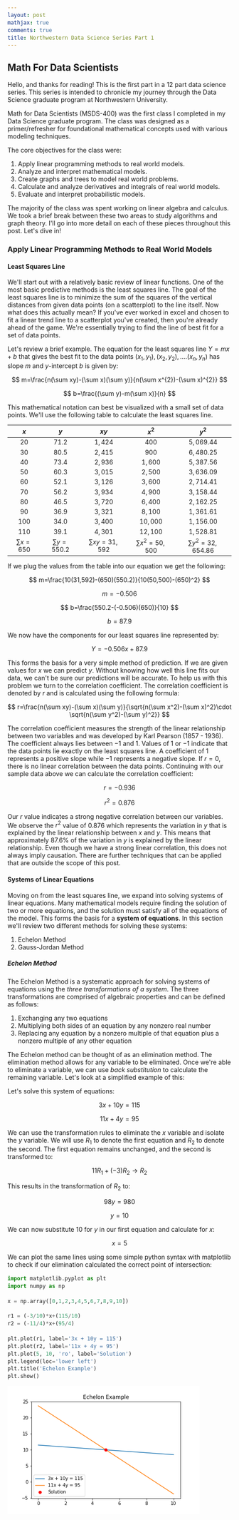 ```yaml
---
layout: post
mathjax: true
comments: true
title: Northwestern Data Science Series Part 1
---
```

## Math For Data Scientists
Hello, and thanks for reading!  This is the first part in a 12 part data science series.  This series is intended to chronicle my journey through the Data Science graduate program at Northwestern University.

Math for Data Scientists (MSDS-400) was the first class I completed in my Data Science graduate program.  The class was designed as a primer/refresher for foundational mathematical concepts used with various modeling techniques.

The core objectives for the class were:  
1. Apply linear programming methods to real world models.
2. Analyze and interpret mathematical models.
3. Create graphs and trees to model real world problems.
4. Calculate and analyze derivatives and integrals of real world models.
5. Evaluate and interpret probabilistic models.

The majority of the class was spent working on linear algebra and calculus.  We took a brief break between these two areas to study algorithms and graph theory.  I'll go into more detail on each of these pieces throughout this post.  Let's dive in!

### Apply Linear Programming Methods to Real World Models

#### Least Squares Line
We'll start out with a relatively basic review of linear functions.  One of the most basic predictive methods is the least squares line. The goal of the least squares line is to minimize the sum of the squares of the vertical distances from given data points (on a scatterplot) to the line itself.  Now what does this actually mean?  If you've ever worked in excel and chosen to fit a linear trend line to a scatterplot you've created, then you're already ahead of the game. We're essentially trying to find the line of best fit for a set of data points.  

Let's review a brief example.  The equation for the least squares line $Y=mx+b$ that gives the best fit to the data points $(x_{1},y_{1}), (x_{2},y_{2}),....(x_{n},y_{n})$ has slope $m$ and $y$-intercept $b$ is given by:  

$$
m=\frac{n(\sum xy)-(\sum x)(\sum y)}{n(\sum x^{2})-(\sum x)^{2}}
$$

$$
b=\frac{(\sum y)-m(\sum x)}{n}
$$

This mathematical notation can best be visualized with a small set of data points. We'll use the following table to calculate the least squares line.

| $x$ | $y$ | $xy$ | $x^2$ | $y^2$ |
|:---:|:---:|:----:|:-----:|:-----:|
| $20$  | $71.2$ | $1,424$ | $400$ | $5,069.44$ |
|$30$   | $80.5$  | $2,415$  | $900$  |$6,480.25$   |
|$40$   |$73.4$   |$2,936$   |$1,600$   |$5,387.56$   |
|$50$   |$60.3$   |$3,015$   |$2,500$   |$3,636.09$   |
|$60$   |$52.1$   |$3,126$   |$3,600$   |$2,714.41$   |
|$70$   |$56.2$   |$3,934$   |$4,900$   |$3,158.44$   |
|$80$   |$46.5$   |$3,720$   |$6,400$   |$2,162.25$   |
|$90$   |$36.9$   |$3,321$   |$8,100$   |$1,361.61$   |
|$100$   |$34.0$   |$3,400$   |$10,000$   |$1,156.00$   |
|$110$   |$39.1$   |$4,301$   |$12,100$   |$1,528.81$   |
|$\sum x = 650$   |$\sum y = 550.2$   |$\sum xy = 31,592$   |$\sum x^2 = 50,500$   |$\sum y^2 = 32,654.86$   |

If we plug the values from the table into our equation we get the following:

$$
m=\frac{10(31,592)-(650)(550.2)}{10(50,500)-(650)^2}
$$

$$
m=-0.506
$$

$$
b=\frac{550.2-(-0.506)(650)}{10}
$$

$$
b=87.9
$$

We now have the components for our least squares line represented by:

$$
Y=-0.506x+87.9
$$

This forms the basis for a very simple method of prediction.  If we are given values for $x$ we can predict $y$. Without knowing how well this line fits our data, we can't be sure our predictions will be accurate. To help us with this problem we turn to the correlation coefficient. The correlation coefficient is denoted by $r$ and is calculated using the following formula:

$$
r=\frac{n(\sum xy)-(\sum x)(\sum y)}{\sqrt{n(\sum x^2)-(\sum x)^2}\cdot \sqrt{n(\sum y^2)-(\sum y)^2}}
$$

The correlation coefficient measures the strength of the linear relationship between two variables and was developed by Karl Pearson (1857 - 1936). The coefficient always lies between $-1$ and $1$. Values of $1$ or $-1$ indicate that the data points lie exactly on the least squares line. A coefficient of $1$ represents a positive slope while $-1$ represents a negative slope.  If $r=0$, there is no linear correlation between the data points.  Continuing with our sample data above we can calculate the correlation coefficient:

$$
r=-0.936
$$

$$
r^2=0.876
$$

Our $r$ value indicates a strong negative correlation between our variables.  We observe the $r^2$ value of $0.876$ which represents the variation in $y$ that is explained by the linear relationship between $x$ and $y$. This means that approximately $87.6\%$ of the variation in $y$ is explained by the linear relationship. Even though we have a strong linear correlation, this does not always imply causation.  There are further techniques that can be applied that are outside the scope of this post.

#### Systems of Linear Equations
Moving on from the least squares line, we expand into solving systems of linear equations. Many mathematical models require finding the solution of two or more equations, and the solution must satisfy all of the equations of the model. This forms the basis for a **system of equations**.  In this section we'll review two different methods for solving these systems:
1. Echelon Method
2. Gauss-Jordan Method

##### Echelon Method
The Echelon Method is a systematic approach for solving systems of equations using the *three transformations of a system*. The three transformations are comprised of algebraic properties and can be defined as follows:
1. Exchanging any two equations
2. Multiplying both sides of an equation by any nonzero real number
3. Replacing any equation by a nonzero multiple of that equation plus a nonzero multiple of any other equation

The Echelon method can be thought of as an elimination method.  The elimination method allows for any variable to be eliminated. Once we're able to eliminate a variable, we can use *back substitution* to calculate the remaining variable. Let's look at a simplified example of this:

Let's solve this system of equations:

$$
3x+10y=115
$$

$$
11x+4y=95
$$

We can use the transformation rules to eliminate the $x$ variable and isolate the $y$ variable. We will use $R_1$ to denote the first equation and $R_2$ to denote the second. The first equation remains unchanged, and the second is transformed to:

$$
11R_1+(-3)R_2\rightarrow R_2
$$

This results in the transformation of $R_2$ to:

$$
98y=980
$$

$$
y=10
$$

We can now substitute 10 for $y$ in our first equation and calculate for $x$:

$$
x=5
$$

We can plot the same lines using some simple python syntax with matplotlib to check if our elimination calculated the correct point of intersection:

```python
import matplotlib.pyplot as plt
import numpy as np

x = np.array([0,1,2,3,4,5,6,7,8,9,10])

r1 = (-3/10)*x+(115/10)
r2 = (-11/4)*x+(95/4)

plt.plot(r1, label='3x + 10y = 115')
plt.plot(r2, label='11x + 4y = 95')
plt.plot(5, 10, 'ro', label='Solution')
plt.legend(loc='lower left')
plt.title('Echelon Example')
plt.show()
```

![](/jupyter-notebooks/echelon-example.png)

